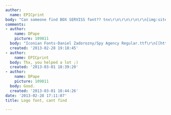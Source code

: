 ```yaml
---
author:
  name: EPICprint
body: "Can someone find BOX SERVISS font?? tnx\r\n\r\n\r\n\r\n[img:sites/default/files/old-images/BOX_SERVISS_24_1_6168.jpg]"
comments:
- author:
    name: DPape
    picture: 109811
  body: "Iconian Fonts-Daniel Zadorozny/Spy Agency Regular.ttf\r\n[[http://www.iconian.com/s.html]][img:sites/default/files/old-images/box1_3522.jpg]"
  created: '2013-02-28 19:18:45'
- author:
    name: EPICprint
  body: Thx, you helped a lot ;)
  created: '2013-03-01 18:39:20'
- author:
    name: DPape
    picture: 109811
  body: Good.
  created: '2013-03-01 18:44:26'
date: '2013-02-28 17:11:07'
title: Logo font, cant find

---
```

